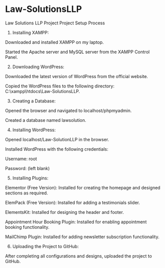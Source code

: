 # Law-SolutionsLLP
Law Solutions LLP Project
Project Setup Process


1. Installing XAMPP:

Downloaded and installed XAMPP on my laptop.

Started the Apache server and MySQL server from the XAMPP Control Panel.



2. Downloading WordPress:

Downloaded the latest version of WordPress from the official website.

Copied the WordPress files to the following directory: C:\xampp\htdocs\Law-SolutionsLLP.



3. Creating a Database:

Opened the browser and navigated to localhost/phpmyadmin.

Created a database named lawsolution.



4. Installing WordPress:

Opened localhost/Law-SolutionLLP in the browser.

Installed WordPress with the following credentials:

Username: root

Password: (left blank)




5. Installing Plugins:

Elementor (Free Version): Installed for creating the homepage and designed sections as required.

ElemPack (Free Version): Installed for adding a testimonials slider.

ElementsKit: Installed for designing the header and footer.

Appointment Hour Booking Plugin: Installed for enabling appointment booking functionality.

MailChimp Plugin: Installed for adding newsletter subscription functionality.



6. Uploading the Project to GitHub:

After completing all configurations and designs, uploaded the project to GitHub.
